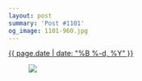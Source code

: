 ```yaml
---
layout: post
summary: 'Post #1101'
og_image: 1101-960.jpg
---
```


<p>
 <time>
  <a href="/1101">
   {{ page.date | date: "%B %-d, %Y" }}
  </a>
 </time>
 <a href="/1101">
  <figure data-taken="2/26/2020">
   <img sizes="(min-width: 700px) 50vw, calc(100vw - 2rem)" src="{{ site.assets_url }}/1101-480.jpg" srcset="{{ site.assets_url }}/1101-240.jpg 240w, {{ site.assets_url }}/1101-480.jpg 480w, {{ site.assets_url }}/1101-720.jpg 720w, {{ site.assets_url }}/1101-960.jpg 960w"/>
  </figure>
 </a>
</p>
